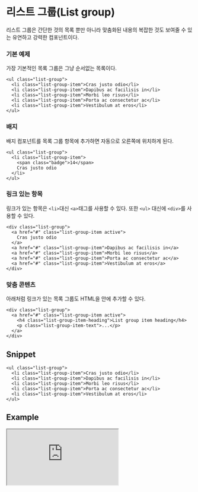 <!--
{
    "id": 4218,
    "title": "리스트 그룹(List group)",
    "outline": "리스트 그룹은 간단한 것의 목록 뿐만 아니라 맞춤화된 내용의 복잡한 것도 보여줄 수 있는 유연하고 강력한 컴포넌트이다.",
    "tags": ["widget", "component"],
    "order": [4, 2, 18],
    "thumbnail": "4.2.18.list-group.png"
}
-->

# 리스트 그룹(List group)

리스트 그룹은 간단한 것의 목록 뿐만 아니라 맞춤화된 내용의 복잡한 것도 보여줄 수 있는 유연하고 강력한 컴포넌트이다.

### 기본 예제
가장 기본적인 목록 그룹은 그냥 순서없는 목록이다.

```
<ul class="list-group">
  <li class="list-group-item">Cras justo odio</li>
  <li class="list-group-item">Dapibus ac facilisis in</li>
  <li class="list-group-item">Morbi leo risus</li>
  <li class="list-group-item">Porta ac consectetur ac</li>
  <li class="list-group-item">Vestibulum at eros</li>
</ul>
```

### 배지
배지 컴포넌트를 목록 그룹 항목에 추가하면 자동으로 오른쪽에 위치하게 된다.

```
<ul class="list-group">
  <li class="list-group-item">
    <span class="badge">14</span>
    Cras justo odio
  </li>
</ul>
```

### 링크 있는 항목
링크가 있는 항목은 `<li>`대신 `<a>`태그를 사용할 수 있다. 또한 `<ul>` 대신에 `<div>`를 사용할 수 있다.

```
<div class="list-group">
  <a href="#" class="list-group-item active">
    Cras justo odio
  </a>
  <a href="#" class="list-group-item">Dapibus ac facilisis in</a>
  <a href="#" class="list-group-item">Morbi leo risus</a>
  <a href="#" class="list-group-item">Porta ac consectetur ac</a>
  <a href="#" class="list-group-item">Vestibulum at eros</a>
</div>
```

### 맞춤 콘텐츠
아래처럼 링크가 있는 목록 그룹도 HTML을 안에 추가할 수 있다.

```
<div class="list-group">
  <a href="#" class="list-group-item active">
    <h4 class="list-group-item-heading">List group item heading</h4>
    <p class="list-group-item-text">...</p>
  </a>
</div>
```

## Snippet
```
<ul class="list-group">
  <li class="list-group-item">Cras justo odio</li>
  <li class="list-group-item">Dapibus ac facilisis in</li>
  <li class="list-group-item">Morbi leo risus</li>
  <li class="list-group-item">Porta ac consectetur ac</li>
  <li class="list-group-item">Vestibulum at eros</li>
</ul>
```

## Example

<!--
<p data-height="284" data-theme-id="1127" data-slug-hash="HoBsC" data-user="azamara" data-default-tab="result" class='codepen'>See the Pen <a href='http://codepen.io/azamara/pen/HoBsC'>Cornerstone List group</a> by William (<a href='http://codepen.io/azamara'>@azamara</a>) on <a href='http://codepen.io'>CodePen</a></p>
<script async src="http://codepen.io/assets/embed/ei.js"></script>
-->

<iframe class="jsbin-livecode" src="http://jsbin.com/iKiHaN/latest/embed?html,css,output"></iframe>